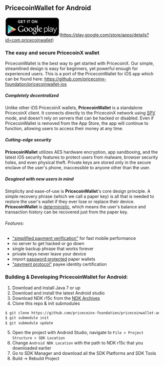 PricecoinWallet for Android
----------------------------------

![download](/images/icon-google-play.png)(https://play.google.com/store/apps/details?id=com.pricecoinwallet)

### The easy and secure PricecoinX wallet

PricecoinWallet is the best way to get started with PricecoinX. Our simple, streamlined design is easy for beginners, yet powerful enough for experienced users. This is a port of the PricecoinWallet for iOS app which can be found here: https://github.com/pricecoinx-foundation/pricecoinwallet-ios

##### Completely decentralized

Unlike other iOS PricecoinX wallets, **PricecoinWallet** is a standalone PricecoinX client. It connects directly to the PricecoinX network using [SPV](https://en.bitcoin.it/wiki/Thin_Client_Security#Header-Only_Clients) mode, and doesn't rely on servers that can be hacked or disabled. Even if PricecoinWallet is removed from the App Store, the app will continue to function, allowing users to access their money at any time.

##### Cutting-edge security

**PricecoinWallet** utilizes AES hardware encryption, app sandboxing, and the latest iOS security features to protect users from malware, browser security holes, and even physical theft. Private keys are stored only in the secure enclave of the user's phone, inaccessible to anyone other than the user.

##### Desgined with new users in mind

Simplicity and ease-of-use is **PricecoinWallet**'s core design principle. A simple recovery phrase (which we call a paper key) is all that is needed to restore the user's wallet if they ever lose or replace their device. **PricecoinWallet** is [deterministic](https://github.com/bitcoin/bips/blob/master/bip-0032.mediawiki), which means the user's balance and transaction history can be recovered just from the paper key.

###### Features:

- ["simplified payment verification"](https://github.com/bitcoin/bips/blob/master/bip-0037.mediawiki) for fast mobile performance
- no server to get hacked or go down
- single backup phrase that works forever
- private keys never leave your device
- import [password protected](https://github.com/bitcoin/bips/blob/master/bip-0038.mediawiki) paper wallets
- ["payment protocol"](https://github.com/bitcoin/bips/blob/master/bip-0070.mediawiki) payee identity certification

### Building & Developing PricecoinWallet for Android:

1. Download and install Java 7 or up
2. Download and install the latest Android studio
3. Download NDK r15c from the [NDK Archives](https://developer.android.com/ndk/downloads/older_releases.html)
4. Clone this repo & init submodules
```bash
$ git clone https://github.com/pricecoinx-foundation/pricecoinwallet-android
$ git submodule init
$ git submodule update
```
5. Open the project with Android Studio, navigate to `File > Project Structure > SDK Location`
6. Change `Android NDK Location` with the path to NDK r15c that you downloaded earlier
7. Go to SDK Manager and download all the SDK Platforms and SDK Tools
9. Build -> Rebuild Project
